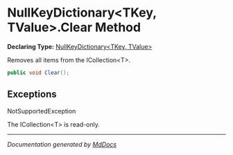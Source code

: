 ﻿# NullKeyDictionary\<TKey, TValue\>.Clear Method

**Declaring Type:** [NullKeyDictionary\<TKey, TValue\>](../index.md)

Removes all items from the ICollection\<T\>.

```csharp
public void Clear();
```

## Exceptions

NotSupportedException

The ICollection\<T\> is read\-only.

___

*Documentation generated by [MdDocs](https://github.com/ap0llo/mddocs)*
